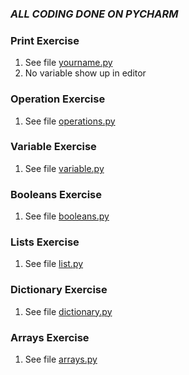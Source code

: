 ### *ALL CODING DONE ON PYCHARM*
### Print Exercise
1) See file [yourname.py](https://github.com/meronalemu101/psych403/blob/main/Assignment2/yourname.py)
2) No variable show up in editor

### Operation Exercise
1) See file [operations.py](https://github.com/meronalemu101/psych403/blob/main/Assignment2/operations.py)

### Variable Exercise
1) See file [variable.py](https://github.com/meronalemu101/psych403/blob/main/Assignment2/variables.py)

### Booleans Exercise
1) See file [booleans.py](https://github.com/meronalemu101/psych403/blob/main/Assignment2/booleans.py)

### Lists Exercise
1) See file [list.py](https://github.com/meronalemu101/psych403/blob/main/Assignment2/lists.py)

### Dictionary Exercise
1) See file [dictionary.py](https://github.com/meronalemu101/psych403/blob/main/Assignment2/dictionary.py)

### Arrays Exercise
1) See file [arrays.py](https://github.com/meronalemu101/psych403/blob/main/Assignment2/arrays.py)
